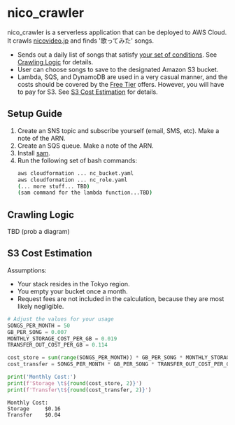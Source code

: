 # nico_crawler

nico_crawler is a serverless application that can be deployed to AWS Cloud. It crawls [nicovideo.jp](https://nicovideo.jp) and finds '歌ってみた' songs.

* Sends out a daily list of songs that satisfy [your set of conditions](config/user.json). See [Crawling Logic](#crawling-logic) for details.
* User can choose songs to save to the designated Amazon S3 bucket.
* Lambda, SQS, and DynamoDB are used in a very casual manner, and the costs should be covered by the [Free Tier](https://aws.amazon.com/free/) offers. However, you will have to pay for S3. See [S3 Cost Estimation](#s3-cost-estimation) for details. 


## Setup Guide

1. Create an SNS topic and subscribe yourself (email, SMS, etc). Make a note of the ARN.
1. Create an SQS queue. Make a note of the ARN.
1. Install [sam](https://aws.amazon.com/serverless/sam/).
1. Run the following set of bash commands:
    ```bash
    aws cloudformation ... nc_bucket.yaml
    aws cloudformation ... nc_role.yaml
    (... more stuff... TBD)
    (sam command for the lambda function...TBD)
    ```

## Crawling Logic
TBD (prob a diagram)


## S3 Cost Estimation

Assumptions:
* Your stack resides in the Tokyo region.
* You empty your bucket once a month.
* Request fees are not included in the calculation, because they are most likely negligible.

```python
# Adjust the values for your usage
SONGS_PER_MONTH = 50
GB_PER_SONG = 0.007
MONTHLY_STORAGE_COST_PER_GB = 0.019
TRANSFER_OUT_COST_PER_GB = 0.114

cost_store = sum(range(SONGS_PER_MONTH)) * GB_PER_SONG * MONTHLY_STORAGE_COST_PER_GB
cost_transfer = SONGS_PER_MONTH * GB_PER_SONG * TRANSFER_OUT_COST_PER_GB

print('Monthly Cost:')
print(f'Storage \t${round(cost_store, 2)}')
print(f'Transfer\t${round(cost_transfer, 2)}')
```

```
Monthly Cost:
Storage 	$0.16
Transfer	$0.04
```
